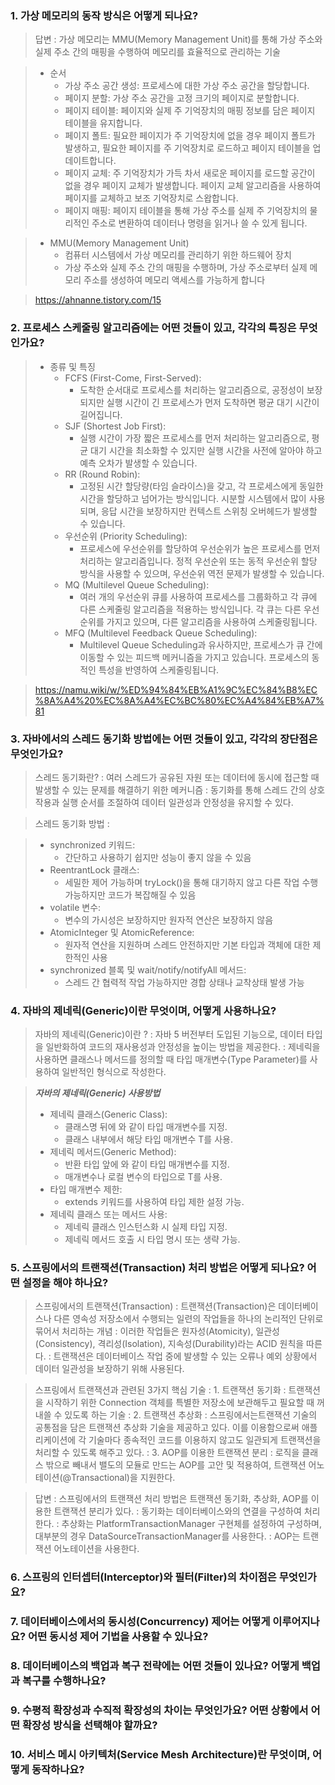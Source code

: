 ### 1. 가상 메모리의 동작 방식은 어떻게 되나요?
> 답변
: 가상 메모리는 MMU(Memory Management Unit)를 통해 가상 주소와 실제 주소 간의 매핑을 수행하여 메모리를 효율적으로 관리하는 기술

> - 순서
>   - 가상 주소 공간 생성: 프로세스에 대한 가상 주소 공간을 할당합니다. 
>   - 페이지 분할: 가상 주소 공간을 고정 크기의 페이지로 분할합니다. 
>   - 페이지 테이블: 페이지와 실제 주 기억장치의 매핑 정보를 담은 페이지 테이블을 유지합니다. 
>   - 페이지 폴트: 필요한 페이지가 주 기억장치에 없을 경우 페이지 폴트가 발생하고, 필요한 페이지를 주 기억장치로 로드하고 페이지 테이블을 업데이트합니다. 
>   - 페이지 교체: 주 기억장치가 가득 차서 새로운 페이지를 로드할 공간이 없을 경우 페이지 교체가 발생합니다. 페이지 교체 알고리즘을 사용하여 페이지를 교체하고 보조 기억장치로 스왑합니다. 
>   - 페이지 매핑: 페이지 테이블을 통해 가상 주소를 실제 주 기억장치의 물리적인 주소로 변환하여 데이터나 명령을 읽거나 쓸 수 있게 됩니다.

> - MMU(Memory Management Unit)
>   - 컴퓨터 시스템에서 가상 메모리를 관리하기 위한 하드웨어 장치
>   - 가상 주소와 실제 주소 간의 매핑을 수행하며, 가상 주소로부터 실제 메모리 주소를 생성하여 메모리 액세스를 가능하게 합니다

> https://ahnanne.tistory.com/15

### 2. 프로세스 스케줄링 알고리즘에는 어떤 것들이 있고, 각각의 특징은 무엇인가요?
> - 종류 및 특징
>   - FCFS (First-Come, First-Served): 
>     - 도착한 순서대로 프로세스를 처리하는 알고리즘으로, 공정성이 보장되지만 실행 시간이 긴 프로세스가 먼저 도착하면 평균 대기 시간이 길어집니다. 
>   - SJF (Shortest Job First): 
>     - 실행 시간이 가장 짧은 프로세스를 먼저 처리하는 알고리즘으로, 평균 대기 시간을 최소화할 수 있지만 실행 시간을 사전에 알아야 하고 예측 오차가 발생할 수 있습니다. 
>   - RR (Round Robin): 
>     - 고정된 시간 할당량(타임 슬라이스)을 갖고, 각 프로세스에게 동일한 시간을 할당하고 넘어가는 방식입니다. 시분할 시스템에서 많이 사용되며, 응답 시간을 보장하지만 컨텍스트 스위칭 오버헤드가 발생할 수 있습니다. 
>   - 우선순위 (Priority Scheduling): 
>     - 프로세스에 우선순위를 할당하여 우선순위가 높은 프로세스를 먼저 처리하는 알고리즘입니다. 정적 우선순위 또는 동적 우선순위 할당 방식을 사용할 수 있으며, 우선순위 역전 문제가 발생할 수 있습니다. 
>   - MQ (Multilevel Queue Scheduling): 
>     - 여러 개의 우선순위 큐를 사용하여 프로세스를 그룹화하고 각 큐에 다른 스케줄링 알고리즘을 적용하는 방식입니다. 각 큐는 다른 우선순위를 가지고 있으며, 다른 알고리즘을 사용하여 스케줄링됩니다. 
>   - MFQ (Multilevel Feedback Queue Scheduling): 
>     - Multilevel Queue Scheduling과 유사하지만, 프로세스가 큐 간에 이동할 수 있는 피드백 메커니즘을 가지고 있습니다. 프로세스의 동적인 특성을 반영하여 스케줄링됩니다.

> https://namu.wiki/w/%ED%94%84%EB%A1%9C%EC%84%B8%EC%8A%A4%20%EC%8A%A4%EC%BC%80%EC%A4%84%EB%A7%81
> 


### 3. 자바에서의 스레드 동기화 방법에는 어떤 것들이 있고, 각각의 장단점은 무엇인가요?

> 스레드 동기화란?
: 여러 스레드가 공유된 자원 또는 데이터에 동시에 접근할 때 발생할 수 있는 문제를 해결하기 위한 메커니즘
: 동기화를 통해 스레드 간의 상호작용과 실행 순서를 조절하여 데이터 일관성과 안정성을 유지할 수 있다.

> 스레드 동기화 방법
: 

> - synchronized 키워드:
>   - 간단하고 사용하기 쉽지만 성능이 좋지 않을 수 있음
> - ReentrantLock 클래스: 
>   - 세밀한 제어 가능하며 tryLock()을 통해 대기하지 않고 다른 작업 수행 가능하지만 코드가 복잡해질 수 있음
> - volatile 변수: 
>   - 변수의 가시성은 보장하지만 원자적 연산은 보장하지 않음
> - AtomicInteger 및 AtomicReference: 
>   - 원자적 연산을 지원하며 스레드 안전하지만 기본 타입과 객체에 대한 제한적인 사용
> - synchronized 블록 및 wait/notify/notifyAll 메서드: 
>   - 스레드 간 협력적 작업 가능하지만 경합 상태나 교착상태 발생 가능


### 4. 자바의 제네릭(Generic)이란 무엇이며, 어떻게 사용하나요?

> 자바의 제네릭(Generic)이란 ?
: 자바 5 버전부터 도입된 기능으로, 데이터 타입을 일반화하여 코드의 재사용성과 안정성을 높이는 방법을 제공한다.
: 제네릭을 사용하면 클래스나 메서드를 정의할 때 타입 매개변수(Type Parameter)를 사용하여 일반적인 형식으로 작성한다.

> _**자바의 제네릭(Generic) 사용방법**_
> - 제네릭 클래스(Generic Class):
>   - 클래스명 뒤에 <T>와 같이 타입 매개변수를 지정. 
>   - 클래스 내부에서 해당 타입 매개변수 T를 사용. 
> - 제네릭 메서드(Generic Method):
>   - 반환 타입 앞에 <T>와 같이 타입 매개변수를 지정. 
>   - 매개변수나 로컬 변수의 타입으로 T를 사용. 
> - 타입 매개변수 제한:
>   - extends 키워드를 사용하여 타입 제한 설정 가능. 
> - 제네릭 클래스 또는 메서드 사용:
>   - 제네릭 클래스 인스턴스화 시 실제 타입 지정. 
>   - 제네릭 메서드 호출 시 타입 명시 또는 생략 가능.

### 5. 스프링에서의 트랜잭션(Transaction) 처리 방법은 어떻게 되나요? 어떤 설정을 해야 하나요?
> 스프링에서의 트랜잭션(Transaction)
: 트랜잭션(Transaction)은 데이터베이스나 다른 영속성 저장소에서 수행되는 일련의 작업들을 하나의 논리적인 단위로 묶어서 처리하는 개념
: 이러한 작업들은 원자성(Atomicity), 일관성(Consistency), 격리성(Isolation), 지속성(Durability)라는 ACID 원칙을 따른다.
: 트랜잭션은 데이터베이스 작업 중에 발생할 수 있는 오류나 예외 상황에서 데이터 일관성을 보장하기 위해 사용된다.

> 스프링에서 트랜잭션과 관련된 3가지 핵심 기술
: 1. 트랜잭션 동기화 : 트랜잭션을 시작하기 위한 Connection 객체를 특별한 저장소에 보관해두고 필요할 때 꺼내쓸 수 있도록 하는 기술
: 2. 트랜잭션 추상화 : 스프링에서는트랜잭션 기술의 공통점을 담은 트랜잭션 추상화 기술을 제공하고 있다. 이를 이용함으로써 애플리케이션에 각 기술마다 종속적인 코드를 이용하지 않고도 일관되게 트랜잭션을 처리할 수 있도록 해주고 있다.
: 3. AOP를 이용한 트랜잭션 분리 : 로직을 클래스 밖으로 빼내서 밸도의 모듈로 만드는 AOP를 고안 및 적용하여, 트랜잭션 어노테이션(@Transactional)을 지원한다.

> 답변
: 스프링에서의 트랜잭션 처리 방법은 트랜잭션 동기화, 추상화, AOP를 이용한 트랜잭션 분리가 있다. 
: 동기화는 데이터베이스와의 연결을 구성하여 처리한다. 
: 추상화는 PlatformTransactionManager 구현체를 설정하여 구성하며, 대부분의 경우 DataSourceTransactionManager를 사용한다.
: AOP는 트랜잭션 어노테이션을 사용한다.

### 6. 스프링의 인터셉터(Interceptor)와 필터(Filter)의 차이점은 무엇인가요?
> 


### 7. 데이터베이스에서의 동시성(Concurrency) 제어는 어떻게 이루어지나요? 어떤 동시성 제어 기법을 사용할 수 있나요?
> 


### 8. 데이터베이스의 백업과 복구 전략에는 어떤 것들이 있나요? 어떻게 백업과 복구를 수행하나요?
> 


### 9. 수평적 확장성과 수직적 확장성의 차이는 무엇인가요? 어떤 상황에서 어떤 확장성 방식을 선택해야 할까요?
> 


### 10. 서비스 메시 아키텍처(Service Mesh Architecture)란 무엇이며, 어떻게 동작하나요?
> 
